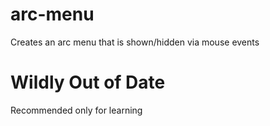 # arc-menu

Creates an arc menu that is shown/hidden via mouse events

# Wildly Out of Date

Recommended only for learning

